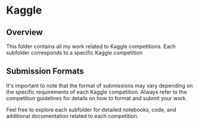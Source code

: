 # Kaggle

## Overview

This folder contains all my work related to Kaggle competitions. Each subfolder corresponds to a specific Kaggle competition
## Submission Formats

It's important to note that the format of submissions may vary depending on the specific requirements of each Kaggle competition. Always refer to the competition guidelines for details on how to format and submit your work.

Feel free to explore each subfolder for detailed notebooks, code, and additional documentation related to each competition.

